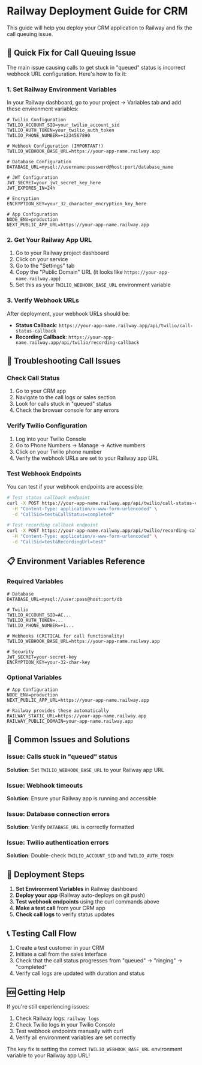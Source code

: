 # Railway Deployment Guide for CRM

This guide will help you deploy your CRM application to Railway and fix the call queuing issue.

## 🚀 Quick Fix for Call Queuing Issue

The main issue causing calls to get stuck in "queued" status is incorrect webhook URL configuration. Here's how to fix it:

### 1. Set Railway Environment Variables

In your Railway dashboard, go to your project → Variables tab and add these environment variables:

```env
# Twilio Configuration
TWILIO_ACCOUNT_SID=your_twilio_account_sid
TWILIO_AUTH_TOKEN=your_twilio_auth_token
TWILIO_PHONE_NUMBER=+1234567890

# Webhook Configuration (IMPORTANT!)
TWILIO_WEBHOOK_BASE_URL=https://your-app-name.railway.app

# Database Configuration
DATABASE_URL=mysql://username:password@host:port/database_name

# JWT Configuration
JWT_SECRET=your_jwt_secret_key_here
JWT_EXPIRES_IN=24h

# Encryption
ENCRYPTION_KEY=your_32_character_encryption_key_here

# App Configuration
NODE_ENV=production
NEXT_PUBLIC_APP_URL=https://your-app-name.railway.app
```

### 2. Get Your Railway App URL

1. Go to your Railway project dashboard
2. Click on your service
3. Go to the "Settings" tab
4. Copy the "Public Domain" URL (it looks like `https://your-app-name.railway.app`)
5. Set this as your `TWILIO_WEBHOOK_BASE_URL` environment variable

### 3. Verify Webhook URLs

After deployment, your webhook URLs should be:
- **Status Callback**: `https://your-app-name.railway.app/api/twilio/call-status-callback`
- **Recording Callback**: `https://your-app-name.railway.app/api/twilio/recording-callback`

## 🔧 Troubleshooting Call Issues

### Check Call Status
1. Go to your CRM app
2. Navigate to the call logs or sales section
3. Look for calls stuck in "queued" status
4. Check the browser console for any errors

### Verify Twilio Configuration
1. Log into your Twilio Console
2. Go to Phone Numbers → Manage → Active numbers
3. Click on your Twilio phone number
4. Verify the webhook URLs are set to your Railway app URL

### Test Webhook Endpoints
You can test if your webhook endpoints are accessible:

```bash
# Test status callback endpoint
curl -X POST https://your-app-name.railway.app/api/twilio/call-status-callback \
  -H "Content-Type: application/x-www-form-urlencoded" \
  -d "CallSid=test&CallStatus=completed"

# Test recording callback endpoint  
curl -X POST https://your-app-name.railway.app/api/twilio/recording-callback \
  -H "Content-Type: application/x-www-form-urlencoded" \
  -d "CallSid=test&RecordingUrl=test"
```

## 📋 Environment Variables Reference

### Required Variables
```env
# Database
DATABASE_URL=mysql://user:pass@host:port/db

# Twilio
TWILIO_ACCOUNT_SID=AC...
TWILIO_AUTH_TOKEN=...
TWILIO_PHONE_NUMBER=+1...

# Webhooks (CRITICAL for call functionality)
TWILIO_WEBHOOK_BASE_URL=https://your-app-name.railway.app

# Security
JWT_SECRET=your-secret-key
ENCRYPTION_KEY=your-32-char-key
```

### Optional Variables
```env
# App Configuration
NODE_ENV=production
NEXT_PUBLIC_APP_URL=https://your-app-name.railway.app

# Railway provides these automatically
RAILWAY_STATIC_URL=https://your-app-name.railway.app
RAILWAY_PUBLIC_DOMAIN=your-app-name.railway.app
```

## 🚨 Common Issues and Solutions

### Issue: Calls stuck in "queued" status
**Solution**: Set `TWILIO_WEBHOOK_BASE_URL` to your Railway app URL

### Issue: Webhook timeouts
**Solution**: Ensure your Railway app is running and accessible

### Issue: Database connection errors
**Solution**: Verify `DATABASE_URL` is correctly formatted

### Issue: Twilio authentication errors
**Solution**: Double-check `TWILIO_ACCOUNT_SID` and `TWILIO_AUTH_TOKEN`

## 🔄 Deployment Steps

1. **Set Environment Variables** in Railway dashboard
2. **Deploy your app** (Railway auto-deploys on git push)
3. **Test webhook endpoints** using the curl commands above
4. **Make a test call** from your CRM app
5. **Check call logs** to verify status updates

## 📞 Testing Call Flow

1. Create a test customer in your CRM
2. Initiate a call from the sales interface
3. Check that the call status progresses from "queued" → "ringing" → "completed"
4. Verify call logs are updated with duration and status

## 🆘 Getting Help

If you're still experiencing issues:

1. Check Railway logs: `railway logs`
2. Check Twilio logs in your Twilio Console
3. Test webhook endpoints manually with curl
4. Verify all environment variables are set correctly

The key fix is setting the correct `TWILIO_WEBHOOK_BASE_URL` environment variable to your Railway app URL!
